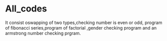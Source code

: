 # All_codes
It consist oswapping of two types,checking number is even or odd, program of fibonacci series,program of  factorial ,gender checking program and an armstrong number checking prgram.
